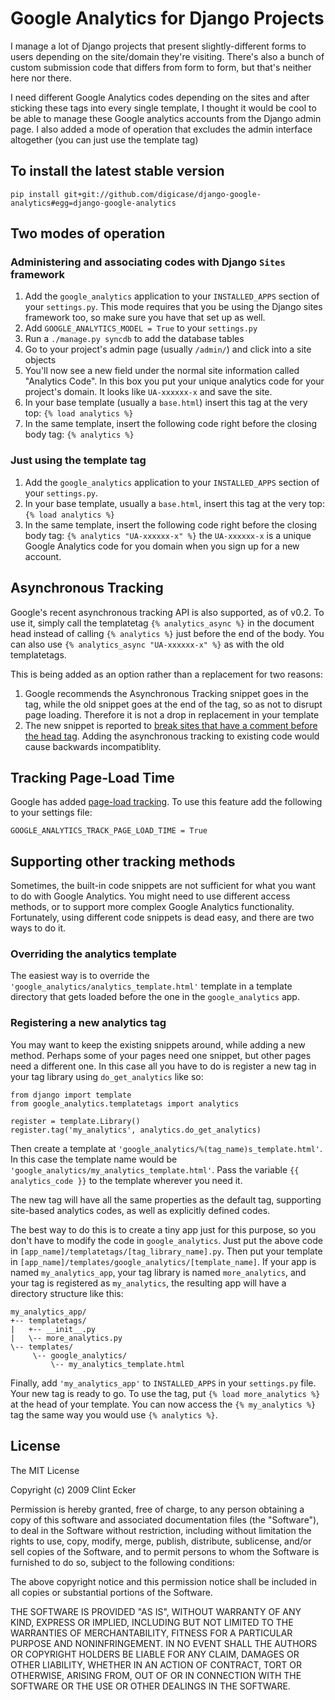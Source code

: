 Google Analytics for Django Projects
====================================

I manage a lot of Django projects that present slightly-different forms to 
users depending on the site/domain they're visiting.  There's also a bunch of 
custom submission code that differs from form to form, but that's neither here
nor there.

I need different Google Analytics codes depending on the sites and after 
sticking these tags into every single template, I thought it would be cool to 
be able to manage these Google analytics accounts from the Django admin page. 
I also added a mode of operation that excludes the admin interface altogether 
(you can just use the template tag)

## To install the latest stable version

    pip install git+git://github.com/digicase/django-google-analytics#egg=django-google-analytics


## Two modes of operation ##

### Administering and associating codes with Django `Sites` framework ###

1. Add the `google_analytics` application to your `INSTALLED_APPS` section of your `settings.py`.  This mode requires that you be using the Django sites framework too, so make sure you have that set up as well.
2. Add `GOOGLE_ANALYTICS_MODEL = True` to your `settings.py` 
3. Run a `./manage.py syncdb` to add the database tables
4. Go to your project's admin page (usually `/admin/`) and click into a site objects
5. You'll now see a new field under the normal site information called "Analytics Code". In this box you put your unique analytics code for your project's domain.  It looks like `UA-xxxxxx-x` and save the site.
6. In your base template (usually a `base.html`) insert this tag at the very top: `{% load analytics %}`
7. In the same template, insert the following code right before the closing body tag: `{% analytics %}`

### Just using the template tag ###


1. Add the `google_analytics` application to your `INSTALLED_APPS` section of your `settings.py`.
2. In your base template, usually a `base.html`, insert this tag at the very top: `{% load analytics %}`
3. In the same template, insert the following code right before the closing body tag: `{% analytics "UA-xxxxxx-x" %}` the `UA-xxxxxx-x` is a unique Google Analytics code for you domain when you sign up for a new account.


## Asynchronous Tracking ##

Google's recent asynchronous tracking API is also supported, as of v0.2.  To use it,
simply call the templatetag `{% analytics_async %}` in the document head instead
of calling `{% analytics %}` just before the end of the body.  You can also use
`{% analytics_async "UA-xxxxxx-x" %}` as with the old templatetags.

This is being added as an option rather than a replacement for two reasons:

1. Google recommends the Asynchronous Tracking snippet goes in the <head> tag, while
   the old snippet goes at the end of the <body> tag, so as not to disrupt page loading.
   Therefore it is not a drop in replacement in your template
2. The new snippet is reported to [break sites that have a comment before the head tag](http://www.stevesouders.com/blog/2009/12/01/google-analytics-goes-async/#comment-1171). 
   Adding the asynchronous tracking to existing code would cause backwards 
   incompatiblity.

## Tracking Page-Load Time ##

Google has added [page-load tracking](http://www.google.com/support/analyticshelp/bin/answer.py?hl=en&answer=1205784&topic=1120718).
To use this feature add the following to your settings file:

    GOOGLE_ANALYTICS_TRACK_PAGE_LOAD_TIME = True

## Supporting other tracking methods ##

Sometimes, the built-in code snippets are not sufficient for what you want to
do with Google Analytics.  You might need to use different access methods,
or to support more complex Google Analytics functionality.  Fortunately, using 
different code snippets is dead easy, and there are two ways to do it.


### Overriding the analytics template ###

The easiest way is to override the `'google_analytics/analytics_template.html'`
template in a template directory that gets loaded before the one in the 
`google_analytics` app.  


### Registering a new analytics tag ###

You may want to keep the existing snippets around, while adding a new method.
Perhaps some of your pages need one snippet, but other pages need a different
one.  In this case all you have to do is register a new tag in your tag 
library using `do_get_analytics` like so:

    from django import template
    from google_analytics.templatetags import analytics

    register = template.Library()
    register.tag('my_analytics', analytics.do_get_analytics)
    
Then create a template at `'google_analytics/%(tag_name)s_template.html'`. 
In this case the template name would be 
`'google_analytics/my_analytics_template.html'`.  Pass the variable 
`{{ analytics_code }}` to the template wherever you need it.

The new tag will have all the same properties as the default tag, supporting
site-based analytics codes, as well as explicitly defined codes.

The best way to do this is to create a tiny app just for this purpose, so 
you don't have to modify the code in `google_analytics`.  Just put the above
code in `[app_name]/templatetags/[tag_library_name].py`.  Then put your 
template in `[app_name]/templates/google_analytics/[template_name]`.  If your 
app is named `my_analytics_app`, your tag library is named `more_analytics`,
and your tag is registered as `my_analytics`, the resulting app will have a 
directory structure like this:

    my_analytics_app/
    +-- templatetags/
    |   +-- __init__.py
    |   \-- more_analytics.py
    \-- templates/
         \-- google_analytics/
             \-- my_analytics_template.html
         
Finally, add `'my_analytics_app'` to `INSTALLED_APPS` in your `settings.py` file.  Your new tag is 
ready to go.  To use the tag, put `{% load more_analytics %}` at the head of 
your template.  You can now access the `{% my_analytics %}` tag the same way 
you would use `{% analytics %}`.


## License ##

The MIT License

Copyright (c) 2009 Clint Ecker

Permission is hereby granted, free of charge, to any person obtaining a copy
of this software and associated documentation files (the "Software"), to deal
in the Software without restriction, including without limitation the rights
to use, copy, modify, merge, publish, distribute, sublicense, and/or sell
copies of the Software, and to permit persons to whom the Software is
furnished to do so, subject to the following conditions:

The above copyright notice and this permission notice shall be included in
all copies or substantial portions of the Software.

THE SOFTWARE IS PROVIDED "AS IS", WITHOUT WARRANTY OF ANY KIND, EXPRESS OR
IMPLIED, INCLUDING BUT NOT LIMITED TO THE WARRANTIES OF MERCHANTABILITY,
FITNESS FOR A PARTICULAR PURPOSE AND NONINFRINGEMENT. IN NO EVENT SHALL THE
AUTHORS OR COPYRIGHT HOLDERS BE LIABLE FOR ANY CLAIM, DAMAGES OR OTHER
LIABILITY, WHETHER IN AN ACTION OF CONTRACT, TORT OR OTHERWISE, ARISING FROM,
OUT OF OR IN CONNECTION WITH THE SOFTWARE OR THE USE OR OTHER DEALINGS IN
THE SOFTWARE.
